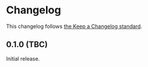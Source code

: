 # Changelog

This changelog follows [the Keep a Changelog standard](https://keepachangelog.com).

## 0.1.0 (TBC)

Initial release.